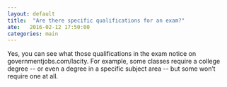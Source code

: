 ```yaml
---
layout: default
title:  "Are there specific qualifications for an exam?"
ate:   2016-02-12 17:50:00
categories: main
---
```

Yes, you can see what those qualifications in the exam notice on governmentjobs.com/lacity. For example, some classes require a college degree -- or even a degree in a specific subject area -- but some won’t require one at all. 

